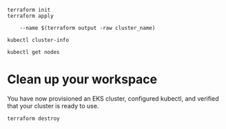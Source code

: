```
terraform init
terraform apply
```

``` aws eks --region $(terraform output -raw region) update-kubeconfig \
    --name $(terraform output -raw cluster_name)
```

```kubectl cluster-info```

```kubectl get nodes```

# Clean up your workspace

You have now provisioned an EKS cluster, configured kubectl, and verified that your cluster is ready to use.

```terraform destroy```